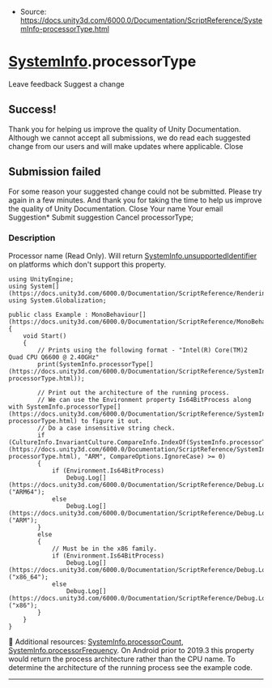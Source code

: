 * Source: https://docs.unity3d.com/6000.0/Documentation/ScriptReference/SystemInfo-processorType.html

#  [SystemInfo](https://docs.unity3d.com/6000.0/Documentation/ScriptReference/SystemInfo.html).processorType
Leave feedback
Suggest a change
## Success!
Thank you for helping us improve the quality of Unity Documentation. Although we cannot accept all submissions, we do read each suggested change from our users and will make updates where applicable.
Close
## Submission failed
For some reason your suggested change could not be submitted. Please <a>try again</a> in a few minutes. And thank you for taking the time to help us improve the quality of Unity Documentation.
Close
Your name Your email Suggestion* Submit suggestion
Cancel
processorType; 
### Description
Processor name (Read Only).
Will return [SystemInfo.unsupportedIdentifier](https://docs.unity3d.com/6000.0/Documentation/ScriptReference/SystemInfo-unsupportedIdentifier.html) on platforms which don't support this property.
```
using UnityEngine;
using System[](https://docs.unity3d.com/6000.0/Documentation/ScriptReference/Rendering.VirtualTexturing.System.html);
using System.Globalization;  
  
public class Example : MonoBehaviour[](https://docs.unity3d.com/6000.0/Documentation/ScriptReference/MonoBehaviour.html)
{
    void Start()
    {
        // Prints using the following format - "Intel(R) Core(TM)2 Quad CPU Q6600 @ 2.40GHz"
        print(SystemInfo.processorType[](https://docs.unity3d.com/6000.0/Documentation/ScriptReference/SystemInfo-processorType.html));  
  
        // Print out the architecture of the running process.
        // We can use the Environment property Is64BitProcess along with SystemInfo.processorType[](https://docs.unity3d.com/6000.0/Documentation/ScriptReference/SystemInfo-processorType.html) to figure it out.
        // Do a case insensitive string check.
        if (CultureInfo.InvariantCulture.CompareInfo.IndexOf(SystemInfo.processorType[](https://docs.unity3d.com/6000.0/Documentation/ScriptReference/SystemInfo-processorType.html), "ARM", CompareOptions.IgnoreCase) >= 0)
        {
            if (Environment.Is64BitProcess)
                Debug.Log[](https://docs.unity3d.com/6000.0/Documentation/ScriptReference/Debug.Log.html)("ARM64");
            else
                Debug.Log[](https://docs.unity3d.com/6000.0/Documentation/ScriptReference/Debug.Log.html)("ARM");
        }
        else
        {
            // Must be in the x86 family.
            if (Environment.Is64BitProcess)
                Debug.Log[](https://docs.unity3d.com/6000.0/Documentation/ScriptReference/Debug.Log.html)("x86_64");
            else
                Debug.Log[](https://docs.unity3d.com/6000.0/Documentation/ScriptReference/Debug.Log.html)("x86");
        }
    }
}

```

Additional resources: [SystemInfo.processorCount](https://docs.unity3d.com/6000.0/Documentation/ScriptReference/SystemInfo-processorCount.html), [SystemInfo.processorFrequency](https://docs.unity3d.com/6000.0/Documentation/ScriptReference/SystemInfo-processorFrequency.html). On Android prior to 2019.3 this property would return the process architecture rather than the CPU name. To determine the architecture of the running process see the example code.
* * *
